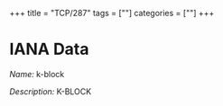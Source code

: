 +++
title = "TCP/287"
tags = [""]
categories = [""]
+++

# IANA Data

_Name:_ k-block

_Description:_ K-BLOCK

